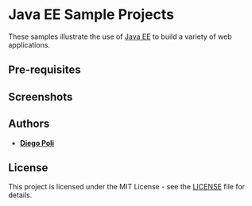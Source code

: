 # Java EE Sample Projects
These samples illustrate the use of [Java EE](http://www.oracle.com/technetwork/java/javaee/overview/index.html) to build a variety of web applications.

## Pre-requisites

## Screenshots

## Authors
* [**Diego Poli**](https://www.linkedin.com/in/diegopoli)

## License
This project is licensed under the MIT License - see the [LICENSE](LICENSE) file for details.